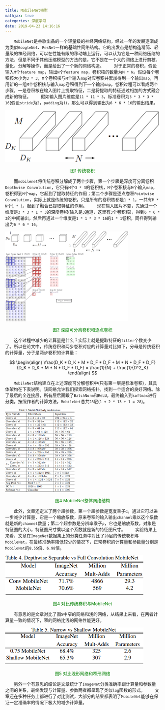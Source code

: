 ```yaml
---
title: MobileNet模型
mathjax: true
categories: 深度学习
date: 2019-04-23 14:16:16
---
```

&emsp;&emsp;`MobileNet`是谷歌出品的一个轻量级的神经网络结构，经过一年的发展逐渐成为类似`GoogleNet`、`ResNet`一样的基础性网络结构。它的出发点是想构造精简、轻量级的神经网络，可以在性能有限的移动端上运行。可以认为它是一种网络压缩的方法，但是不同于其他压缩模型的方法的是，它不是在一个大的网络上进行剪枝、量化、分解等操作，而是给出了一个新的网络构造。<!--more-->
&emsp;&emsp;对于正常的卷积，假设输入`M`个`feature map`，输出`N`个`feature map`，卷积核的数量为`M * N`。假设每个卷积核大小为`3 * 3`，`M`个卷积核与`M`个输入`map`对应卷积并累加得到一个输出`map`，再用新的一组`M`个卷积核与输入`map`卷积得到下一个输出`map`。卷积过程可以看成两个步骤，一是卷积核在输入图片上提取特征，二是将提取的特征通过相加的方式融合成新的特征。
&emsp;&emsp;假如输入图片维度是`11 * 11 * 3`，标准卷积为`3 * 3 * 3 * 16`(假设`stride`为`2`，`padding`为`1`)，那么可以得到输出为`6 * 6 * 16`的输出结果。

<img src="./MobileNet模型/1.png">
<p align="center" style="color:green">图1 传统卷积</p>

&emsp;&emsp;而`mobilenet`将传统卷积分解成了两个步骤，第一个步骤是深度可分离卷积`Depthwise Convolution`，它只有`M`个`3 * 3`的卷积核，`M`个卷积核与`M`个输入`map`，卷积得到`M`个`map`，它起到了提取特征的作用；第二个步骤是逐点卷积`Pointwise Convolution`，实际上就是传统的卷积，只是所有的卷积核都是`1 * 1`，一共有`M * N`个`1 * 1`，起到了融合已提取特征的作用。
&emsp;&emsp;现在输入图片不变，先通过一个维度是`3 * 3 * 1 * 3`的深度卷积(输入是`3`通道，这里有`3`个卷积核)，得到`6 * 6 * 3`的中间输出，然后再通过一个维度是`1 * 1 * 3 * 16`的`1 * 1`卷积，同样得到输出为`6 * 6 * 16`。

<img src="./MobileNet模型/2.png" height="292" width="401">
<p align="center" style="color:green">图2 深度可分离卷积和逐点卷积</p>

&emsp;&emsp;这个过程中减少的计算量是什么？实际上就是提取特征的`filter`个数变少了。所以在论文中，传统卷积和两步卷积对应的计算量对比如下，分母是传统卷积的计算量，分子是两步卷积的计算量：

$$
\begin{align}
\frac{D_K * D_K * M * D_F * D_F + M * N * D_F * D_F}{D_K * D_K * M * N * D_F * D_F} = \frac{1}{N} + \frac{1}{D^2_K}
\end{align}
$$

&emsp;&emsp;`MobileNet`结构建立在上述深度可分解卷积中(只有第一层是标准卷积)，其具体架构在下表说明。该网络允许我们探索网络拓扑，找到一个适合的良好网络。除了最后的全连接层，所有层后面跟了`BatchNorm`和`ReLU`，最终输入到`softmax`进行分类。按照作者的计算方法，`MobileNet`总共`28`层(`1 + 2 * 13 + 1 = 28`)。

<img src="./MobileNet模型/3.png" height="271" width="228">
<p align="center" style="color:green">图4 MobileNet整体网络结构</p>

&emsp;&emsp;此外，文章还定义了两个超参数，第一个超参数是宽度乘子`α`，通过它可以进一步减少计算量，它是一个缩放系数，原来卷积的输入输出`channel`乘以这个系数就是新的`channel`数量；第二个超参数是分辨率乘子`ρ`，它也是缩放系数，对象是特征图的大小，特征图尺寸乘以这个系数就是新的特征图尺寸。
&emsp;&emsp;实验结果上来看，文章在`ImageNet`数据集上的分类任务中对比了`28`层的传统卷积与`MobileNet`，在最终准确率降低较少的情况下，正常卷积的计算量和参数量分别是`MobileNet`的`8.55`倍、`6.98`倍。

<img src="./MobileNet模型/4.png">
<p align="center" style="color:green">图4 对比传统卷积与MobileNet</p>

&emsp;&emsp;有意思的是文章对比了图`5`中窄的网络和浅的网络，从结果上来看，在两者计算量一致的情况下，窄的网络比浅的网络性能更好。

<img src="./MobileNet模型/5.png">
<p align="center" style="color:green">图5 对比浅形网络和窄形网络</p>

&emsp;&emsp;另外一个有意思的结论是文章统计了`ImageNet`分类准确率跟计算量和参数量之间的关系，最终发现与计算量、参数两者都呈现了类似`log`函数的形式。
&emsp;&emsp;文章还在多种任务上都进行了对比测试，大部分的结果都表明了`MobileNet`能够在保证一定准确率的情况下极大的减少计算量。
